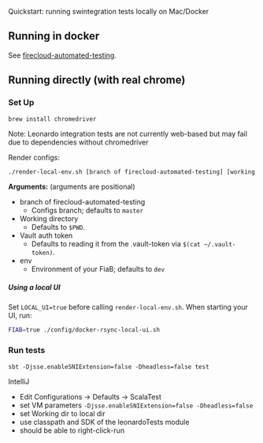 Quickstart: running swintegration tests locally on Mac/Docker 

## Running in docker

See [firecloud-automated-testing](https://github.com/broadinstitute/firecloud-automated-testing).


## Running directly (with real chrome)

### Set Up

```
brew install chromedriver
```

Note: Leonardo integration tests are not currently web-based but may fail due to dependencies without chromedriver

Render configs:
```bash
./render-local-env.sh [branch of firecloud-automated-testing] [working dir] [vault token] [env]
```

**Arguments:** (arguments are positional)

* branch of firecloud-automated-testing
    * Configs branch; defaults to `master`
* Working directory
	* Defaults to `$PWD`.
* Vault auth token
	* Defaults to reading it from the .vault-token via `$(cat ~/.vault-token)`.
* env
	* Environment of your FiaB; defaults to `dev`
	
##### Using a local UI

Set `LOCAL_UI=true` before calling `render-local-env.sh`.   When starting your UI, run:

```bash
FIAB=true ./config/docker-rsync-local-ui.sh
```
	
### Run tests

`sbt -Djsse.enableSNIExtension=false -Dheadless=false test`

IntelliJ
- Edit Configurations -> Defaults -> ScalaTest
- set VM parameters `-Djsse.enableSNIExtension=false -Dheadless=false`
- set Working dir to local dir
- use classpath and SDK of the leonardoTests module
- should be able to right-click-run
